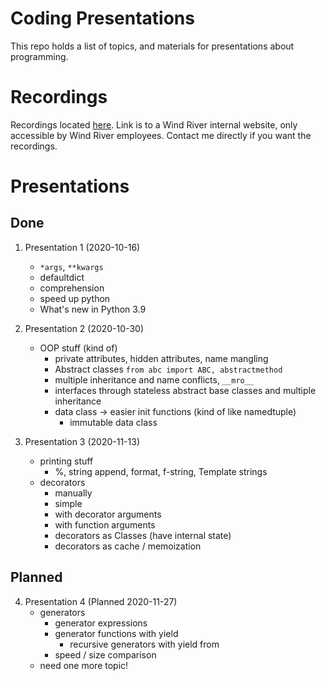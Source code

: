 # Coding Presentations

This repo holds a list of topics, and materials for presentations about programming.

# Recordings

Recordings located [here](https://windriversystems.sharepoint.com/sites/Vx/Sites/ALA/Shared%20Documents/Forms/AllItems.aspx?csf=1&web=1&e=jVfSKj&cid=20b72d66%2D44c3%2D44c1%2Dbfbc%2D93261c6373f6&RootFolder=%2Fsites%2FVx%2FSites%2FALA%2FShared%20Documents%2FTrainings&FolderCTID=0x012000B7A7D7C6D54B3F46AB498B39F6B69DC6). Link is to a Wind River internal website, only accessible by Wind River employees. Contact me directly if you want the recordings.

# Presentations

## Done

1. Presentation 1 (2020-10-16)
	* `*args`, `**kwargs`
	* defaultdict
	* comprehension
	* speed up python
	* What's new in Python 3.9

2. Presentation 2 (2020-10-30)
	* OOP stuff (kind of)
		* private attributes, hidden attributes, name mangling
		* Abstract classes `from abc import ABC, abstractmethod`
		* multiple inheritance and name conflicts, `__mro__`
		* interfaces through stateless abstract base classes and multiple inheritance
		* data class -> easier init functions (kind of like namedtuple)
			* immutable data class

3. Presentation 3 (2020-11-13)
	* printing stuff
		* %, string append, format, f-string, Template strings
	* decorators
		* manually
		* simple
		* with decorator arguments
		* with function arguments
		* decorators as Classes (have internal state)
		* decorators as cache / memoization

## Planned

4. Presentation 4 (Planned 2020-11-27)
	* generators
		* generator expressions
		* generator functions with yield
			* recursive generators with yield from
		* speed / size comparison
	* need one more topic!
